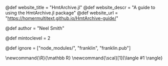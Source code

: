 <!--
Add here global page variables to use throughout your
website.
The website_* must be defined for the RSS to work
-->
@def website_title = "HmtArchive.jl"
@def website_descr = "A guide to using the HmtArchive.jl package"
@def website_url   = "https://homermultitext.github.io/HmtArchive-guide/"

@def author = "Neel Smith"

@def mintoclevel = 2

<!--
Add here files or directories that should be ignored by Franklin, otherwise
these files might be copied and, if markdown, processed by Franklin which
you might not want. Indicate directories by ending the name with a `/`.
-->
@def ignore = ["node_modules/", "franklin", "franklin.pub"]

<!--
Add here global latex commands to use throughout your
pages. It can be math commands but does not need to be.
For instance:
* \newcommand{\phrase}{This is a long phrase to copy.}
-->
\newcommand{\R}{\mathbb R}
\newcommand{\scal}[1]{\langle #1 \rangle}
